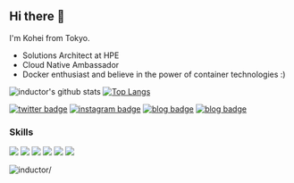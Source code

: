 ## Hi there 👋

I'm Kohei from Tokyo.

- Solutions Architect at HPE
- Cloud Native Ambassador
- Docker enthusiast and believe in the power of container technologies :)

![inductor's github stats](https://github-readme-stats.vercel.app/api?username=inductor&show_icons=true)
[![Top Langs](https://github-readme-stats.vercel.app/api/top-langs/?username=inductor&layout=compact&hide=css)](https://github.com/anuraghazra/github-readme-stats)

[![twitter badge](https://img.shields.io/badge/twitter-inductor-1da1f2?style=flat-square&logo=twitter)](https://twitter.com/_inductor_) [![instagram badge](https://img.shields.io/badge/instagram-inductor.kela-C42D81?style=flat-square&logo=instagram)](https://www.instagram.com/inductor.kela) [![blog badge](https://img.shields.io/badge/blog-blog.inductor.me-1f425f?style=flat-square)](https://blog.inductor.me) [![blog badge](https://img.shields.io/badge/speakerdeck-inductor-1f425f?style=flat-square)](https://speakerdeck.com/inductor)

### Skills

![](https://img.shields.io/badge/-Docker-EEE.svg?logo=docker&style=flat) ![](https://img.shields.io/badge/-Amazon%20AWS-232F3E.svg?logo=amazon-aws&style=flat) ![](https://img.shields.io/badge/-Google%20Cloud-EEE.svg?logo=google-cloud&style=flat) ![](https://img.shields.io/badge/-Kubernetes-EEE.svg?logo=kubernetes&style=flat) ![](https://img.shields.io/badge/-Visual%20Studio%20Code-007ACC.svg?logo=visual-studio-code&style=flat) ![](https://img.shields.io/badge/-Linux-6C6694.svg?logo=linux&style=flat) 

<p align="left"> <img src=https://komarev.com/ghpvc/?username=inductor alt=inductor/> </p>
